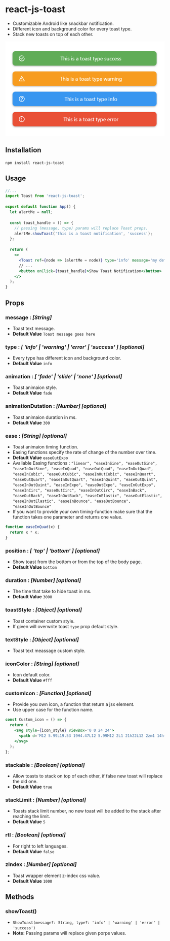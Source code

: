 # react-js-toast

- Customizable Android like snackbar notification.
- Different icon and background color for every toast type.
- Stack new toasts on top of each other.

![](https://github.com/alabsi91/react-js-toast/blob/readme/toasts.png)

## Installation

`npm install react-js-toast`

## Usage

```jsx
//...
import Toast from 'react-js-toast';

export default function App() {
  let alertMe = null;

  const toast_handle = () => {
    // passing (message, type) params will replace Toast props.
    alertMe.showToast('this is a toast notification', 'success');
  };

  return (
    <>
      <Toast ref={node => (alertMe = node)} type='info' message='my default message' />
      // ...
      <button onClick={toast_handle}>Show Toast Notification</button>
    </>
  );
}
```

## Props

### message : _[String]_

- Toast text message.
- **Default Value** `Toast message goes here`

### type : _[ 'info' | 'warning' | 'error' | 'success' ] [optional]_

- Every type has different icon and background color.
- **Default Value** `info`

### animation : _[ 'fade' | 'slide' | 'none' ] [optional]_

- Toast animaion style.
- **Default Value** `fade`

### animationDutation : _[Number] [optional]_

- Toast animaion duration in ms.
- **Default Value** `300`

### ease : _[String] [optional]_

- Toast animaion timing function.
- Easing functions specify the rate of change of the number over time.
- **Default Value** `easeOutExpo`
- Avaliable Easing functions :
  `"linear", "easeInSine", "easeOutSine", "easeInOutSine", "easeInQuad", "easeOutQuad", "easeInOutQuad", "easeInCubic", "easeOutCubic", "easeInOutCubic", "easeInQuart", "easeOutQuart", "easeInOutQuart", "easeInQuint", "easeOutQuint", "easeInOutQuint", "easeInExpo", "easeOutExpo", "easeInOutExpo", "easeInCirc", "easeOutCirc", "easeInOutCirc", "easeInBack", "easeOutBack", "easeInOutBack", "easeInElastic", "easeOutElastic", "easeInOutElastic", "easeInBounce", "easeOutBounce", "easeInOutBounce"`
- If you want to provide your own timing-function make sure that the function takes one parameter and returns one value.

```javascript
function easeInQuad(x) {
  return x * x;
}
```

### position : _[ 'top' | 'bottom' ] [optional]_

- Show toast from the bottom or from the top of the body page.
- **Default Value** `bottom`

### duration : _[Number] [optional]_

- The time that take to hide toast in ms.
- **Default Value** `3000`

### toastStyle : _[Object] [optional]_

- Toast container custom style.
- If given will overwrite toast `type` prop default style.

### textStyle : _[Object] [optional]_

- Toast text meassage custom style.

### iconColor : _[String] [optional]_

- Icon default color.
- **Default Value** `#fff`

### customIcon : _[Function] [optional]_

- Provide you own icon, a function that return a jsx element.
- Use upper case for the function name.

```jsx
const Custom_icon = () => {
  return (
    <svg style={icon_style} viewBox='0 0 24 24'>
      <path d='M12 5.99L19.53 19H4.47L12 5.99M12 2L1 21h22L12 2zm1 14h-2v2h2v-2zm0-6h-2v4h2v-4z' />
    </svg>
  );
};
```

### stackable : _[Boolean] [optional]_

- Allow toasts to stack on top of each other, if false new toast will replace the old one.
- **Default Value** `true`

### stackLimit : _[Number] [optional]_

- Toasts stack limit number, no new toast will be added to the stack after reaching the limit.
- **Default Value** `5`

### rtl : _[Boolean] [optional]_

- For right to left languages.
- **Default Value** `false`

### zIndex : _[Number] [optional]_

- Toast wrapper element z-index css value.
- **Default Value** `1000`

## Methods

### showToast()

- `ShowToast(message?: String, type?: 'info' | 'warning' | 'error' | 'success')`
- **Note:** Passing params will replace given porps values.
